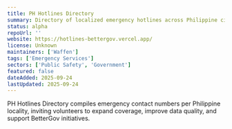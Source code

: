 ```yaml
---
title: PH Hotlines Directory
summary: Directory of localized emergency hotlines across Philippine cities, seeded with Cavite data and open for contributions.
status: alpha
repoUrl: ''
website: https://hotlines-bettergov.vercel.app/
license: Unknown
maintainers: ['Waffen']
tags: ['Emergency Services']
sectors: ['Public Safety', 'Government']
featured: false
dateAdded: 2025-09-24
lastUpdated: 2025-09-24
---
```


PH Hotlines Directory compiles emergency contact numbers per Philippine locality, inviting volunteers to expand coverage, improve data quality, and support BetterGov initiatives.
